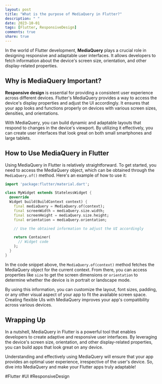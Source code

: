 ```yaml
---
layout: post
title: "What is the purpose of MediaQuery in Flutter?"
description: " "
date: 2023-10-01
tags: [Flutter, ResponsiveDesign]
comments: true
share: true
---
```


In the world of Flutter development, **MediaQuery** plays a crucial role in designing responsive and adaptable user interfaces. It allows developers to fetch information about the device's screen size, orientation, and other display-related properties.

## Why is MediaQuery Important?

**Responsive design** is essential for providing a consistent user experience across different devices. Flutter's MediaQuery provides a way to access the device's display properties and adjust the UI accordingly. It ensures that your app looks and functions properly on devices with various screen sizes, densities, and orientations.

With MediaQuery, you can build dynamic and adaptable layouts that respond to changes in the device's viewport. By utilizing it effectively, you can create user interfaces that look great on both small smartphones and large tablets.

## How to Use MediaQuery in Flutter

Using MediaQuery in Flutter is relatively straightforward. To get started, you need to access the MediaQuery object, which can be obtained through the `MediaQuery.of()` method. Here's an example of how to use it:

```dart
import 'package:flutter/material.dart';

class MyWidget extends StatelessWidget {
  @override
  Widget build(BuildContext context) {
    final mediaQuery = MediaQuery.of(context);
    final screenWidth = mediaQuery.size.width;
    final screenHeight = mediaQuery.size.height;
    final orientation = mediaQuery.orientation;

    // Use the obtained information to adjust the UI accordingly

    return Container(
      // Widget code
    );
  }
}
```

In the code snippet above, the `MediaQuery.of(context)` method fetches the MediaQuery object for the current context. From there, you can access properties like `size` to get the screen dimensions or `orientation` to determine whether the device is in portrait or landscape mode.

By using this information, you can customize the layout, font sizes, padding, or any other visual aspect of your app to fit the available screen space. Creating flexible UIs with MediaQuery improves your app's compatibility across various devices.

## Wrapping Up

In a nutshell, MediaQuery in Flutter is a powerful tool that enables developers to create adaptive and responsive user interfaces. By leveraging the device's screen size, orientation, and other display-related properties, you can build apps that look great on any device.

Understanding and effectively using MediaQuery will ensure that your app provides an optimal user experience, irrespective of the user's device. So, dive into MediaQuery and make your Flutter apps truly adaptable!

#Flutter #UI #ResponsiveDesign